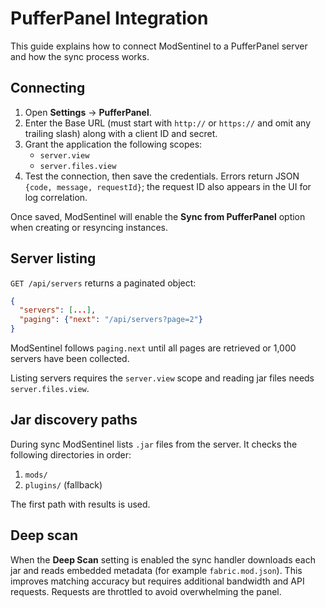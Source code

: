 # PufferPanel Integration

This guide explains how to connect ModSentinel to a PufferPanel server and how the sync process works.

## Connecting

1. Open **Settings** → **PufferPanel**.
2. Enter the Base URL (must start with `http://` or `https://` and omit any trailing slash) along with a client ID and secret.
3. Grant the application the following scopes:
   - `server.view`
   - `server.files.view`
4. Test the connection, then save the credentials. Errors return JSON `{code, message, requestId}`; the request ID also appears in the UI for log correlation.

Once saved, ModSentinel will enable the **Sync from PufferPanel** option when creating or resyncing instances.

## Server listing

`GET /api/servers` returns a paginated object:

```json
{
  "servers": [...],
  "paging": {"next": "/api/servers?page=2"}
}
```

ModSentinel follows `paging.next` until all pages are retrieved or 1,000 servers have been collected.

Listing servers requires the `server.view` scope and reading jar files needs `server.files.view`.

## Jar discovery paths

During sync ModSentinel lists `.jar` files from the server. It checks the following directories in order:

1. `mods/`
2. `plugins/` (fallback)

The first path with results is used.

## Deep scan

When the **Deep Scan** setting is enabled the sync handler downloads each jar and reads embedded metadata (for example `fabric.mod.json`). This improves matching accuracy but requires additional bandwidth and API requests. Requests are throttled to avoid overwhelming the panel.

